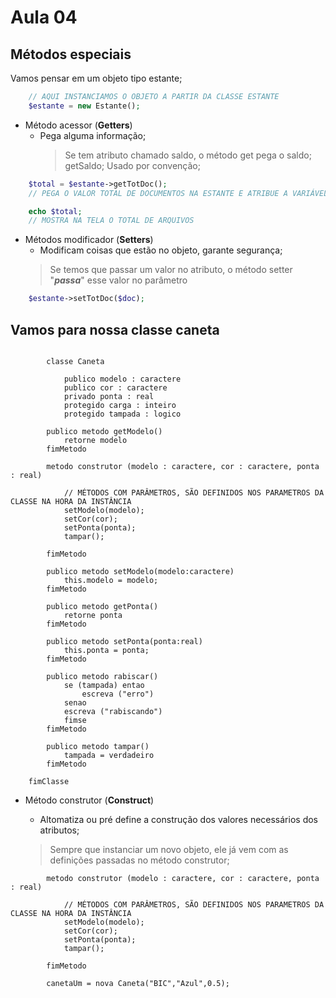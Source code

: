 # Aula 04

## Métodos especiais

Vamos pensar em um objeto tipo estante;

```php
    // AQUI INSTANCIAMOS O OBJETO A PARTIR DA CLASSE ESTANTE
    $estante = new Estante();
```

- Método acessor (**Getters**)
  - Pega alguma informação;
    > Se tem atributo chamado saldo, o método get pega o saldo;
    getSaldo;
    Usado por convenção;

```php
    $total = $estante->getTotDoc();
    // PEGA O VALOR TOTAL DE DOCUMENTOS NA ESTANTE E ATRIBUE A VARIÁVEL

    echo $total;
    // MOSTRA NA TELA O TOTAL DE ARQUIVOS
```

- Métodos modificador (**Setters**)
  - Modificam coisas que estão no objeto, garante segurança;
  > Se temos que passar um valor no atributo, o método setter "***passa***" esse valor no parâmetro

```PHP
    $estante->setTotDoc($doc);
```

## Vamos para nossa classe caneta

```pseudo-codigo

        classe Caneta

            publico modelo : caractere
            publico cor : caractere
            privado ponta : real
            protegido carga : inteiro
            protegido tampada : logico

        publico metodo getModelo()
            retorne modelo
        fimMetodo

        metodo construtor (modelo : caractere, cor : caractere, ponta : real)

            // MÉTODOS COM PARÂMETROS, SÃO DEFINIDOS NOS PARAMETROS DA CLASSE NA HORA DA INSTÂNCIA
            setModelo(modelo);
            setCor(cor);
            setPonta(ponta);
            tampar();
            
        fimMetodo

        publico metodo setModelo(modelo:caractere)
            this.modelo = modelo;
        fimMetodo

        publico metodo getPonta()
            retorne ponta
        fimMetodo

        publico metodo setPonta(ponta:real)
            this.ponta = ponta;
        fimMetodo

        publico metodo rabiscar()
            se (tampada) entao
                escreva ("erro")
            senao
            escreva ("rabiscando")
            fimse
        fimMetodo

        publico metodo tampar()
            tampada = verdadeiro
        fimMetodo

    fimClasse 
```

- Método construtor (**Construct**)

  - Altomatiza ou pré define a construção dos valores necessários dos atributos;
  > Sempre que instanciar um novo objeto, ele já vem com as definições passadas no método construtor;

```pseudo-codigo
        metodo construtor (modelo : caractere, cor : caractere, ponta : real)

            // MÉTODOS COM PARÂMETROS, SÃO DEFINIDOS NOS PARAMETROS DA CLASSE NA HORA DA INSTÂNCIA
            setModelo(modelo);
            setCor(cor);
            setPonta(ponta);
            tampar();
            
        fimMetodo

        canetaUm = nova Caneta("BIC","Azul",0.5);
```
